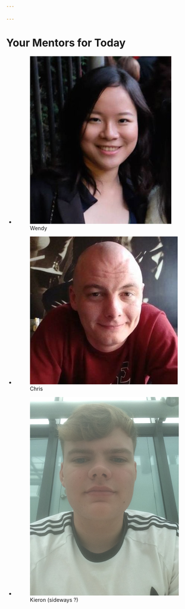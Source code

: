 ```yaml
---

---
```


# Your Mentors for Today

<ul class="flexblock gallery">
  <li>
    <figure>
      <img alt="Wendy" src="../assets/images/mentor-wc.jpg" />
      <figcaption>Wendy</figcaption>
    </figure>
  </li>
  <li>
  <figure>
    <img alt="Chris" src="../assets/images/mentor-cl.jpg" />
    <figcaption>Chris</figcaption>
  </figure>
  </li>
  <li>
    <figure>
      <img alt="Kieron" src="../assets/images/mentor-km.jpg" />
      <figcaption>Kieron (sideways ?)</figcaption>
    </figure>
  </li>
</ul>
